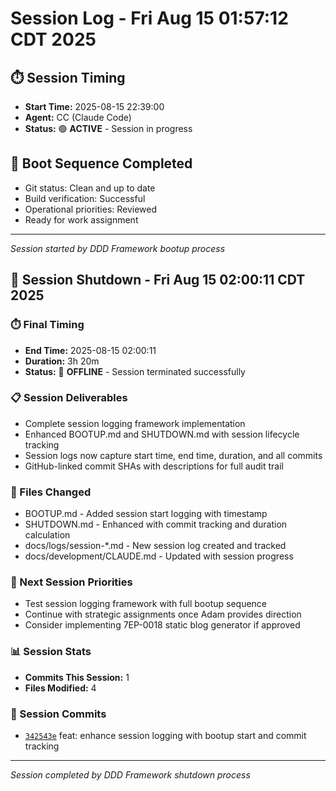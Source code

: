 # Session Log - Fri Aug 15 01:57:12 CDT 2025

## ⏱️ Session Timing
- **Start Time:** 2025-08-15 22:39:00
- **Agent:** CC (Claude Code)
- **Status:** 🟢 **ACTIVE** - Session in progress

## 🚀 Boot Sequence Completed
- Git status: Clean and up to date
- Build verification: Successful
- Operational priorities: Reviewed
- Ready for work assignment

---
*Session started by DDD Framework bootup process*

## 🛑 Session Shutdown - Fri Aug 15 02:00:11 CDT 2025

### ⏱️ Final Timing
- **End Time:** 2025-08-15 02:00:11
- **Duration:** 3h 20m
- **Status:** 🔴 **OFFLINE** - Session terminated successfully

### 📋 Session Deliverables
- Complete session logging framework implementation
- Enhanced BOOTUP.md and SHUTDOWN.md with session lifecycle tracking
- Session logs now capture start time, end time, duration, and all commits
- GitHub-linked commit SHAs with descriptions for full audit trail

### 📁 Files Changed
- BOOTUP.md - Added session start logging with timestamp
- SHUTDOWN.md - Enhanced with commit tracking and duration calculation
- docs/logs/session-*.md - New session log created and tracked
- docs/development/CLAUDE.md - Updated with session progress

### 🎯 Next Session Priorities  
- Test session logging framework with full bootup sequence
- Continue with strategic assignments once Adam provides direction
- Consider implementing 7EP-0018 static blog generator if approved

### 📊 Session Stats
- **Commits This Session:** 1
- **Files Modified:** 4

### 🔗 Session Commits
- [`342543e`](../../commit/342543e) feat: enhance session logging with bootup start and commit tracking

---
*Session completed by DDD Framework shutdown process*
